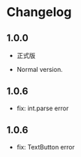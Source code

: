 # Changelog

## 1.0.0

- 正式版

- Normal version.

## 1.0.6

- fix: int.parse error

## 1.0.6

- fix: TextButton error
